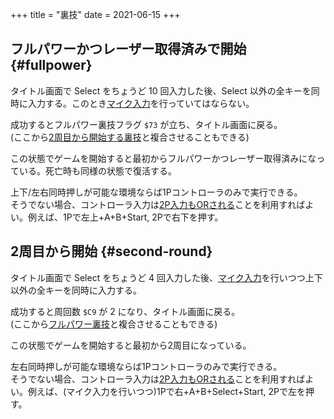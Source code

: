 +++
title = "裏技"
date = 2021-06-15
+++

## フルパワーかつレーザー取得済みで開始 {#fullpower}

タイトル画面で Select をちょうど 10 回入力した後、Select 以外の全キーを同時に入力する。このとき[マイク入力](@/ram-map/index.md#addr-7C)を行っていてはならない。

成功するとフルパワー裏技フラグ `$73` が立ち、タイトル画面に戻る。  
(ここから[2周目から開始する裏技](#second-round)と複合させることもできる)

この状態でゲームを開始すると最初からフルパワーかつレーザー取得済みになっている。死亡時も同様の状態で復活する。

上下/左右同時押しが可能な環境ならば1Pコントローラのみで実行できる。  
そうでない場合、コントローラ入力は[2P入力もORされる](@/ram-map/index.md#addr-82)ことを利用すればよい。例えば、1Pで左上+A+B+Start, 2Pで右下を押す。

## 2周目から開始 {#second-round}

タイトル画面で Select をちょうど 4 回入力した後、[マイク入力](@/ram-map/index.md#addr-7C)を行いつつ上下以外の全キーを同時に入力する。

成功すると周回数 `$C9` が 2 になり、タイトル画面に戻る。  
(ここから[フルパワー裏技](#fullpower)と複合させることもできる)

この状態でゲームを開始すると最初から2周目になっている。

左右同時押しが可能な環境ならば1Pコントローラのみで実行できる。  
そうでない場合、コントローラ入力は[2P入力もORされる](@/ram-map/index.md#addr-82)ことを利用すればよい。例えば、(マイク入力を行いつつ)1Pで右+A+B+Select+Start, 2Pで左を押す。
